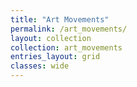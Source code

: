 ```yaml
---
title: "Art Movements"
permalink: /art_movements/
layout: collection
collection: art_movements
entries_layout: grid
classes: wide
---
```


